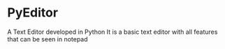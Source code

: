 # PyEditor
A Text Editor developed in Python
It is a basic text editor with all features that can be seen in notepad
